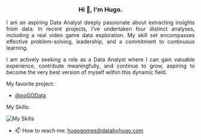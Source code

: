 <div align="center">
  
### Hi 👋, I'm Hugo.

</div>
<div style="text-align: justify">
  
I am an aspiring Data Analyst deeply passionate about extracting insights from data. In recent projects, I've undertaken four distinct analyses, including a real video game data exploration. My skill set encompasses effective problem-solving, leadership, and a commitment to continuous learning.

I am actively seeking a role as a Data Analyst where I can gain valuable experience, contribute meaningfully, and continue to grow, aspiring to become the very best version of myself within this dynamic field.

</div>

My favorite project:
- [@poGOData](https://github.com/HugoDataAnalyst/poGORealDataAnalysis)

My Skills:

![My Skills](https://skillicons.dev/icons?i=css,flask,github,gitlab,html,linux,laravel,php,mysql,sqlite,postgres,nginx,py&perline=9)

- 📫 How to reach me: hugogomes@databyhugo.com
